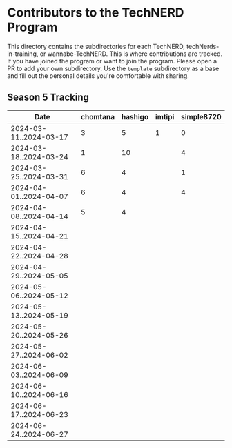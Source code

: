 # Contributors to the TechNERD Program

This directory contains the subdirectories for each TechNERD, techNerds-in-training, or wannabe-TechNERD. This is where contributions are tracked. If you have joined the program or want to join the program. Please open a PR to add your own subdirectory. Use the `template` subdirectory as a base and fill out the personal details you're comfortable with sharing.

## Season 5 Tracking

| Date                   | chomtana | hashigo | imtipi | simple8720 |
|------------------------|----------|---------|--------|------------|
| 2024-03-11..2024-03-17 |         3|        5|       1|           0|
| 2024-03-18..2024-03-24 |         1|       10|        |           4|
| 2024-03-25..2024-03-31 |         6|        4|        |           1|
| 2024-04-01..2024-04-07 |         6|        4|        |           4|
| 2024-04-08..2024-04-14 |         5|        4|        |            |
| 2024-04-15..2024-04-21 |          |         |        |            |
| 2024-04-22..2024-04-28 |          |         |        |            |
| 2024-04-29..2024-05-05 |          |         |        |            |
| 2024-05-06..2024-05-12 |          |         |        |            |
| 2024-05-13..2024-05-19 |          |         |        |            |
| 2024-05-20..2024-05-26 |          |         |        |            |
| 2024-05-27..2024-06-02 |          |         |        |            |
| 2024-06-03..2024-06-09 |          |         |        |            |
| 2024-06-10..2024-06-16 |          |         |        |            |
| 2024-06-17..2024-06-23 |          |         |        |            |
| 2024-06-24..2024-06-27 |          |         |        |            |

